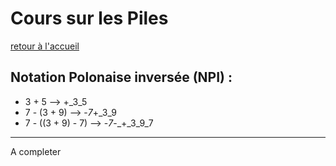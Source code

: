 # Cours sur les Piles
[retour à l'accueil](https://github.com/h4r1cX/NSIpedia/blob/main/accueil.md)

## Notation Polonaise inversée (NPI) :
- 3 + 5 --> +_3_5
- 7 - (3 + 9) --> -_7_+_3_9
- 7 - ((3 + 9) - 7) --> -_7_-_+_3_9_7

---
A completer